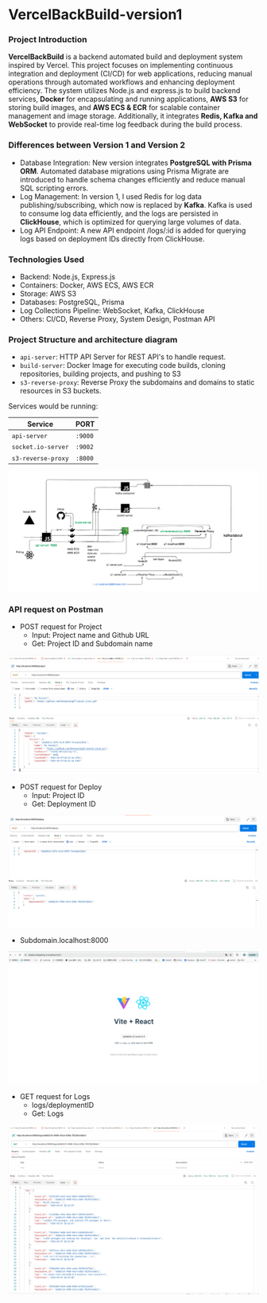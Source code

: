 # VercelBackBuild-version1

### Project Introduction

**VercelBackBuild** is a backend automated build and deployment system inspired by Vercel. This project focuses on implementing continuous integration and deployment (CI/CD) for web applications, reducing manual operations through automated workflows and enhancing deployment efficiency. The system utilizes Node.js and express.js to build backend services, **Docker** for encapsulating and running applications, **AWS S3** for storing build images, and **AWS ECS & ECR** for scalable container management and image storage. Additionally, it integrates **Redis, Kafka and WebSocket** to provide real-time log feedback during the build process.

### Differences between Version 1 and Version 2

- Database Integration: New version integrates **PostgreSQL with Prisma ORM**. Automated database migrations using Prisma Migrate are introduced to handle schema changes efficiently and reduce manual SQL scripting errors.
- Log Management: In version 1, I used Redis for log data publishing/subscribing, which now is replaced by **Kafka**. Kafka is used to consume log data efficiently, and the logs are persisted in **ClickHouse**, which is optimized for querying large volumes of data.
- Log API Endpoint: A new API endpoint /logs/:id is added for querying logs based on deployment IDs directly from ClickHouse.

### Technologies Used

- Backend: Node.js, Express.js
- Containers: Docker, AWS ECS, AWS ECR
- Storage: AWS S3
- Databases: PostgreSQL, Prisma
- Log Collections Pipeline: WebSocket, Kafka, ClickHouse
- Others: CI/CD, Reverse Proxy, System Design, Postman API

### Project Structure and architecture diagram

- `api-server`: HTTP API Server for REST API's to handle request.
- `build-server`: Docker Image for executing code builds, cloning repositories, building projects, and pushing to S3
- `s3-reverse-proxy`: Reverse Proxy the subdomains and domains to static resources in S3 buckets.

Services would be running:

| Service            | PORT    |
| ------------------ | ------- |
| `api-server`       | `:9000` |
| `socket.io-server` | `:9002` |
| `s3-reverse-proxy` | `:8000` |

![Architecture diagram](https://github.com/Reneechang17/VercelBackBuild-v2-Kafka/blob/main/system-design-pic/v2.jpg)

### API request on Postman

- POST request for Project
  - Input: Project name and Github URL
  - Get: Project ID and Subdomain name

![POST request for Project](https://github.com/Reneechang17/VercelBackBuild-v2-Kafka/blob/main/Postman-test-pic/project-post.jpg)

- POST request for Deploy
  - Input: Project ID
  - Get: Deployment ID

![POST request for Deploy](https://github.com/Reneechang17/VercelBackBuild-v2-Kafka/blob/main/Postman-test-pic/deploy-post.jpg)

- Subdomain.localhost:8000

![Sccess](https://github.com/Reneechang17/VercelBackBuild-v2-Kafka/blob/main/Postman-test-pic/run%20on%208000.jpg)

- GET request for Logs
  - logs/deploymentID
  - Get: Logs

![GET request for Logs](https://github.com/Reneechang17/VercelBackBuild-v2-Kafka/blob/main/Postman-test-pic/logs-get.jpg)
